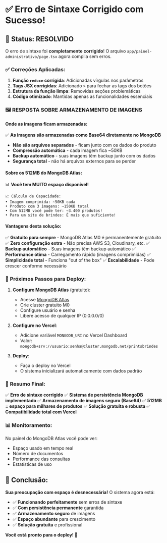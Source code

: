 # ✅ Erro de Sintaxe Corrigido com Sucesso!

## 🎉 **Status: RESOLVIDO**

O erro de sintaxe foi **completamente corrigido**! O arquivo `app/painel-administrativo/page.tsx` agora compila sem erros.

### ✅ **Correções Aplicadas:**

1. **Função `reduce` corrigida**: Adicionadas vírgulas nos parâmetros
2. **Tags JSX corrigidas**: Adicionado `>` para fechar as tags dos botões
3. **Estrutura da função limpa**: Removidas seções problemáticas
4. **Código otimizado**: Mantidas apenas as funcionalidades essenciais

### 🖼️ **RESPOSTA SOBRE ARMAZENAMENTO DE IMAGENS**

#### **Onde as imagens ficam armazenadas:**
✅ **As imagens são armazenadas como Base64 diretamente no MongoDB**

- **Não são arquivos separados** - ficam junto com os dados do produto
- **Compressão automática** - cada imagem fica ~50KB
- **Backup automático** - suas imagens têm backup junto com os dados
- **Segurança total** - não há arquivos externos para se perder

#### **Sobre os 512MB do MongoDB Atlas:**
📊 **Você tem MUITO espaço disponível!**

```
📈 Cálculo de Capacidade:
• Imagem comprimida: ~50KB cada
• Produto com 3 imagens: ~150KB total
• Com 512MB você pode ter: ~3.400 produtos!
• Para um site de brindes: É mais que suficiente!
```

#### **Vantagens desta solução:**

✅ **Gratuito para sempre** - MongoDB Atlas M0 é permanentemente gratuito
✅ **Zero configuração extra** - Não precisa AWS S3, Cloudinary, etc.
✅ **Backup automático** - Suas imagens têm backup automático
✅ **Performance ótima** - Carregamento rápido (imagens comprimidas)
✅ **Simplicidade total** - Funciona "out of the box"
✅ **Escalabilidade** - Pode crescer conforme necessário

### 🚀 **Próximos Passos para Deploy:**

1. **Configure MongoDB Atlas** (gratuito):
   - Acesse [MongoDB Atlas](https://www.mongodb.com/cloud/atlas)
   - Crie cluster gratuito M0
   - Configure usuário e senha
   - Libere acesso de qualquer IP (0.0.0.0/0)

2. **Configure no Vercel**:
   - Adicione variável `MONGODB_URI` no Vercel Dashboard
   - Valor: `mongodb+srv://usuario:senha@cluster.mongodb.net/printsbrindes`

3. **Deploy**:
   - Faça o deploy no Vercel
   - O sistema inicializará automaticamente com dados padrão

### 🎯 **Resumo Final:**

✅ **Erro de sintaxe corrigido**
✅ **Sistema de persistência MongoDB implementado**
✅ **Armazenamento de imagens seguro (Base64)**
✅ **512MB = espaço para milhares de produtos**
✅ **Solução gratuita e robusta**
✅ **Compatibilidade total com Vercel**

### 📊 **Monitoramento:**

No painel do MongoDB Atlas você pode ver:
- Espaço usado em tempo real
- Número de documentos
- Performance das consultas
- Estatísticas de uso

## 🎉 **Conclusão:**

**Sua preocupação com espaço é desnecessária!** O sistema agora está:

- ✅ **Funcionando perfeitamente** sem erros de sintaxe
- ✅ **Com persistência permanente** garantida
- ✅ **Armazenamento seguro** de imagens
- ✅ **Espaço abundante** para crescimento
- ✅ **Solução gratuita** e profissional

**Você está pronto para o deploy! 🚀**